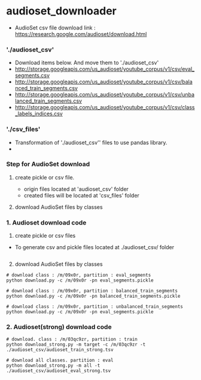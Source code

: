 # audioset_downloader

- AudioSet csv file download link : https://research.google.com/audioset/download.html


### './audioset_csv'
- Download items below. And move them to './audioset_csv'
- http://storage.googleapis.com/us_audioset/youtube_corpus/v1/csv/eval_segments.csv
- http://storage.googleapis.com/us_audioset/youtube_corpus/v1/csv/balanced_train_segments.csv
- http://storage.googleapis.com/us_audioset/youtube_corpus/v1/csv/unbalanced_train_segments.csv
- http://storage.googleapis.com/us_audioset/youtube_corpus/v1/csv/class_labels_indices.csv


### './csv_files'
- Transformation of './audioset_csv'' files to use pandas library.
-

### Step for AudioSet download

1. create pickle or csv file.
   * origin files located at 'audioset_csv' folder
   * created files will be located at 'csv_files' folder

2. download AudioSet files by classes




### 1. Audioset download code

1. create pickle or csv files

- To generate csv and pickle files located at ./audioset_csv/ folder 

```

```

2. download AudioSet files by classes

```
# download class : /m/09x0r, partition : eval_segments
python download.py -c /m/09x0r -pn eval_segments.pickle

# download class : /m/09x0r, partition : balanced_train_segments
python download.py -c /m/09x0r -pn balanced_train_segments.pickle

# download class : /m/09x0r, partition : unbalanced_train_segments
python download.py -c /m/09x0r -pn eval_segments.pickle
```


### 2. Audioset(strong) download code

```
# download. class : /m/03qc9zr, partition : train
python download_strong.py -m target -c /m/03qc9zr -t ./audioset_csv/audioset_train_strong.tsv

# download all classes. partition : eval
python download_strong.py -m all -t ./audioset_csv/audioset_eval_strong.tsv
```

